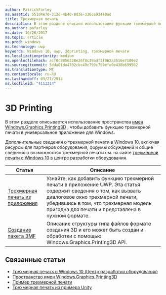 ```yaml
---
author: PatrickFarley
ms.assetid: 551d4e70-312d-4b40-8d3e-336ce934e0ad
title: Трехмерная печать
description: В этом разделе описано использование функции трехмерной печати в универсальном приложении для Windows.
ms.author: pafarley
ms.date: 10/26/2017
ms.topic: article
ms.prod: windows
ms.technology: uwp
keywords: Windows 10, uwp, 3dprinting, трехмерной печати
ms.localizationpriority: medium
ms.openlocfilehash: acf0c9856328e26f8c39adf3f062a3516e7189e2
ms.sourcegitcommit: 5dda01da4702cbc49c799c750efe0e430b699502
ms.translationtype: MT
ms.contentlocale: ru-RU
ms.lasthandoff: 09/21/2018
ms.locfileid: "4113314"
---
```

# <a name="3d-printing"></a>3D Printing


В этом разделе описывается использование пространства [имен Windows.Graphics.Printing3D](https://msdn.microsoft.com/library/windows/apps/windows.graphics.printing3d.aspx) , чтобы добавить функцию трехмерной печати в универсальное приложение для Windows.  

Дополнительные сведения о трехмерной печати в Windows 10, включая ресурсы для партнеров оборудования, форумы обсуждений и общие сведения о возможностях трехмерной печати см. на сайте [трехмерной печати с Windows 10](https://developer.microsoft.com/windows/hardware/3d-print-support-windows-10) в центре разработки оборудования.

| Статья | Описание |
|-------|-------------|
| [Трехмерная печать из приложения](3d-print-from-app.md) | Узнайте, как добавить функцию трехмерной печати в приложение UWP. Эта статья содержит сведения о том, как вызвать диалоговое окно трехмерной печати, убедившись в том, что трехмерная модель пригодна для печати и представлена в нужном формате. |
| [Создание пакета 3MF](generate-3mf.md) | Описание структуры типа файлов формате создания 3D и его может быть создан и обработки с помощью Windows.Graphics.Printing3D API. |

## <a name="related-topics"></a>Связанные статьи

* [Трехмерная печать в Windows 10 (Центр разработки оборудования)](https://developer.microsoft.com/windows/hardware/3d-print-support-windows-10)
* [Пространство имен Windows.Graphics.Printing3D](https://msdn.microsoft.com/library/windows/apps/windows.graphics.printing3d.aspx)
* [Пример трехмерной печати](https://github.com/Microsoft/Windows-universal-samples/tree/master/Samples/3DPrinting)
* [Трехмерная печать из примера Unity](https://github.com/Microsoft/Windows-universal-samples/tree/master/Samples/3DPrintingFromUnity)

 
